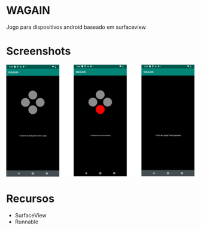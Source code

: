 
# WAGAIN
Jogo para dispositivos android baseado em surfaceview

# Screenshots
<img src="img.png" />

# Recursos
- SurfaceView
- Runnable
